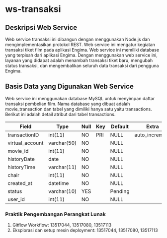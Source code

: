 # ws-transaksi

## Deskripsi Web Service
Web service transaksi ini dibangun dengan menggunakan Node.js dan mengimplementasikan protokol REST. Web service ini mengatur kegiatan transaksi tiket film pada aplikasi Engima. Web service ini memiliki database yang terpisah dari aplikasi Engima. Dengan menggunakan web service ini, layanan yang didapat adalah menambah transaksi tiket baru, mengubah status transaksi, dan mengembalikan seluruh data transaksi dari pengguna Engima.

## Basis Data yang Digunakan Web Service
Web service ini menggunakan database MySQL untuk menyimpan daftar transaksi pembelian film. Nama database yang dibuat adalah movie_transaction dan tabel yang dimiliki hanya satu yaitu transactions. Berikut ini adalah detail atribut dari tabel transactions.

|Field|Type |Null| Key | Default | Extra
|--|--|--|--|--|--|
|transactionID     | int(11)       | NO    | PRI   | NULL      | auto_increment|
| virtual_account   | varchar(50)   | NO    |       | NULL      |               |                
| movie_id          | int(11)       | NO    |       | NULL      |               |                
| historyDate       | date          | NO    |       | NULL      |               |                
| historyTime       | varchar(11)   | NO    |       | NULL      |               |                
| chair             | int(11)       | NO    |       | NULL      |               |                
| created_at        | datetime      | NO    |       | NULL      |               |           
| status            | varchar(10)   | YES   |       | Pending   |               |                
| user_id           | int(11)       | NO    |       | NULL      |               |       

### Praktik Pengembangan Perangkat Lunak
1.  Gitflow Workflow: 13517044, 13517080, 13517113
2.  Eksplorasi dan setup mesin deployment: 13517044, 13517080, 13517113